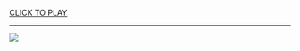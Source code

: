 
<a href="https://premium76.site?title=iowa_state_game&ref=13M">CLICK TO PLAY</a></h3>
<hr>

<a href="https://premium76.site?title=iowa_state_game&ref=13M"><img src="https://clearcache.store/games.png"></a>


